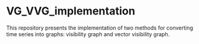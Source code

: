 # VG_VVG_implementation
This repository presents the implementation of two methods for converting time series into graphs: visibility graph and vector visibility graph.
